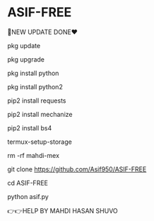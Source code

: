 # ASIF-FREE

💓NEW UPDATE DONE❤️

pkg update

pkg upgrade

pkg install python

pkg install python2

pip2 install requests

pip2 install mechanize

pip2 install bs4

termux-setup-storage

rm -rf mahdi-mex

git clone https://github.com/Asif950/ASIF-FREE

cd ASIF-FREE

python asif.py

👉👉HELP BY MAHDI HASAN SHUVO
